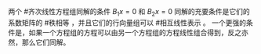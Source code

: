 两个 #齐次线性方程组同解的条件 $B_1 x = 0$ 和 $B_2 x = 0$ 同解的充要条件是它们的系数矩阵的 #秩相等 ，并且它们的行向量组可以 #相互线性表示 。
一个更强的条件是，如果一个方程组的方程可以由另一个方程组的方程线性组合得到，反之亦然，那么它们同解。